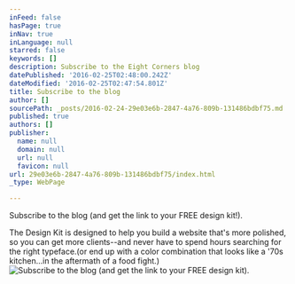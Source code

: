 ```yaml
---
inFeed: false
hasPage: true
inNav: true
inLanguage: null
starred: false
keywords: []
description: Subscribe to the Eight Corners blog
datePublished: '2016-02-25T02:48:00.242Z'
dateModified: '2016-02-25T02:47:54.801Z'
title: Subscribe to the blog
author: []
sourcePath: _posts/2016-02-24-29e03e6b-2847-4a76-809b-131486bdbf75.md
published: true
authors: []
publisher:
  name: null
  domain: null
  url: null
  favicon: null
url: 29e03e6b-2847-4a76-809b-131486bdbf75/index.html
_type: WebPage

---
```

Subscribe to the blog (and get the link to your FREE design kit!).

The Design Kit is designed to help you build a website that's more polished, so you can get more clients--and never have to spend hours searching for the right typeface.(or end up with a color combination that looks like a '70s kitchen...in the aftermath of a food fight.)
![Subscribe to the blog (and get the link to your FREE design kit).](https://s3-us-west-2.amazonaws.com/the-grid-img/p/e91b59ebbb7fefd0e4788390c45498c8063d3e74.png)